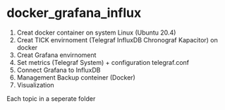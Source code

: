 # docker_grafana_influx
1. Creat docker container on system Linux (Ubuntu 20.4)
2. Creat TICK envirnoment (Telegraf InfluxDB Chronograf Kapacitor) on docker
3. Creat Grafana envirnoment
4. Set metrics (Telegraf System) + configuration telegraf.conf
5. Connect Grafana to InfluxDB 
6. Management Backup conteiner (Docker)
7. Visualization 

Each topic in a seperate folder  
